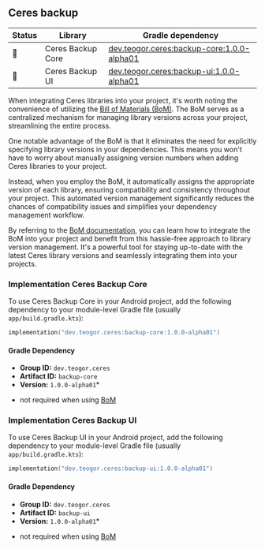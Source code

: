 ## Ceres backup

| Status | Library | Gradle dependency |
| ------ | ------- | ----------------- |
| 🧪 | Ceres Backup Core | [dev.teogor.ceres:backup-core:1.0.0-alpha01](#implementation-ceres-backup-core) |
| 🧪 | Ceres Backup UI | [dev.teogor.ceres:backup-ui:1.0.0-alpha01](#implementation-ceres-backup-ui) |

When integrating Ceres libraries into your project, it's worth noting the convenience of utilizing the [Bill of Materials (BoM)](/docs/bom/versions.md). The BoM serves as a centralized mechanism for managing library versions across your project, streamlining the entire process.

One notable advantage of the BoM is that it eliminates the need for explicitly specifying library versions in your dependencies. This means you won't have to worry about manually assigning version numbers when adding Ceres libraries to your project.

Instead, when you employ the BoM, it automatically assigns the appropriate version of each library, ensuring compatibility and consistency throughout your project. This automated version management significantly reduces the chances of compatibility issues and simplifies your dependency management workflow.

By referring to the [BoM documentation](/docs/bom/versions.md), you can learn how to integrate the BoM into your project and benefit from this hassle-free approach to library version management. It's a powerful tool for staying up-to-date with the latest Ceres library versions and seamlessly integrating them into your projects.


### Implementation Ceres Backup Core

To use Ceres Backup Core in your Android project, add the following dependency to your module-level Gradle file (usually `app/build.gradle.kts`):

```kotlin
implementation("dev.teogor.ceres:backup-core:1.0.0-alpha01")
```

#### Gradle Dependency

- **Group ID:** `dev.teogor.ceres`
- **Artifact ID:** `backup-core`
- **Version:** `1.0.0-alpha01`*

* not required when using [BoM](/docs/bom/versions.md)

### Implementation Ceres Backup UI

To use Ceres Backup UI in your Android project, add the following dependency to your module-level Gradle file (usually `app/build.gradle.kts`):

```kotlin
implementation("dev.teogor.ceres:backup-ui:1.0.0-alpha01")
```

#### Gradle Dependency

- **Group ID:** `dev.teogor.ceres`
- **Artifact ID:** `backup-ui`
- **Version:** `1.0.0-alpha01`*

* not required when using [BoM](/docs/bom/versions.md)


